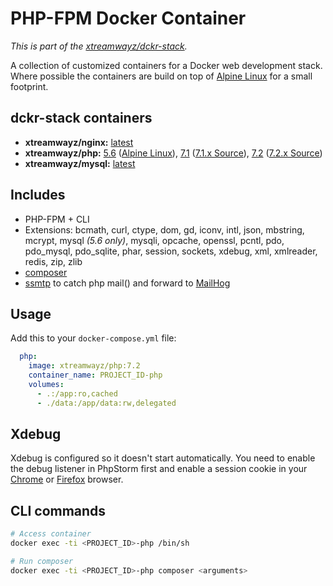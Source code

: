 # PHP-FPM Docker Container

*This is part of the [xtreamwayz/dckr-stack](https://github.com/xtreamwayz/dckr-stack).*

A collection of customized containers for a Docker web development stack. Where possible the containers are build on top of [Alpine Linux](http://alpinelinux.org/) for a small footprint.

## dckr-stack containers

- **xtreamwayz/nginx:** [latest](https://github.com/xtreamwayz/dckr-stack/blob/master/nginx/Dockerfile)
- **xtreamwayz/php:** [5.6](https://github.com/xtreamwayz/dckr-stack/blob/master/php/5.6/Dockerfile) ([Alpine Linux](https://pkgs.alpinelinux.org/packages?name=php5*&branch=edge&arch=x86_64)), [7.1](https://github.com/xtreamwayz/dckr-stack/blob/master/php/7.1/Dockerfile) ([7.1.x Source](https://github.com/php/php-src/tree/PHP-7.1)), [7.2](https://github.com/xtreamwayz/dckr-stack/blob/master/php/7.2/Dockerfile) ([7.2.x Source](https://github.com/php/php-src/tree/PHP-7.2))
- **xtreamwayz/mysql:** [latest](https://github.com/xtreamwayz/dckr-stack/blob/master/mysql/Dockerfile)

## Includes

- PHP-FPM + CLI
- Extensions: bcmath, curl, ctype, dom, gd, iconv, intl, json, mbstring, mcrypt, mysql *(5.6 only)*, mysqli, opcache, openssl, pcntl, pdo, pdo_mysql, pdo_sqlite, phar, session, sockets, xdebug, xml, xmlreader, redis, zip, zlib
- [composer](https://getcomposer.org/doc/)
- [ssmtp](http://linux.die.net/man/8/ssmtp) to catch php mail() and forward to [MailHog](https://github.com/mailhog/MailHog)

## Usage

Add this to your `docker-compose.yml` file:

```yaml
  php:
    image: xtreamwayz/php:7.2
    container_name: PROJECT_ID-php
    volumes:
      - .:/app:ro,cached
      - ./data:/app/data:rw,delegated
```

## Xdebug

Xdebug is configured so it doesn't start automatically. You need to enable the debug listener in PhpStorm first and enable a session cookie in your [Chrome](https://chrome.google.com/webstore/detail/xdebug-helper/eadndfjplgieldjbigjakmdgkmoaaaoc) or [Firefox](https://chrome.google.com/extensions/detail/eadndfjplgieldjbigjakmdgkmoaaaoc) browser.

## CLI commands

```bash
# Access container
docker exec -ti <PROJECT_ID>-php /bin/sh

# Run composer
docker exec -ti <PROJECT_ID>-php composer <arguments>
```
